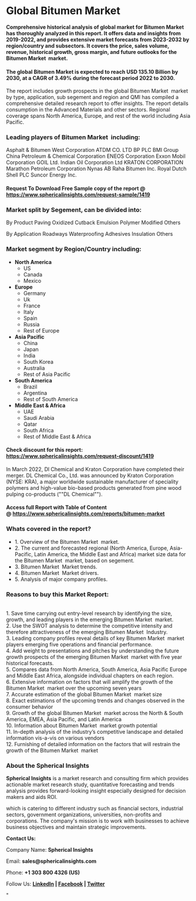 <h1 class="news-post-title">Global Bitumen Market</h1>
<p><strong>Comprehensive historical analysis of global market for Bitumen Market&nbsp; has thoroughly analyzed in this report. It offers data and insights from 2019-2022, and provides extensive market forecasts from 2023-2032 by region/country and subsectors. It covers the price, sales volume, revenue, historical growth, gross margin, and future outlooks for the Bitumen Market&nbsp; market.</strong></p>
<h4><strong> The global Bitumen Market is expected to reach USD 135.10 Billion by 2030, at a CAGR of 3.49% during the forecast period 2022 to 2030. </strong></h4>
<p>The report includes growth prospects in the global Bitumen Market&nbsp; market by type, application, sub segement and region and QMI has compiled a comprehensive detailed research report to offer insights. The report details consumption in the Advanced Materials and other sectors. Regional coverage spans North America, Europe, and rest of the world including Asia Pacific.</p>
<h3><strong>Leading players of Bitumen Market&nbsp; including:</strong></h3>
<p>Asphalt &amp; Bitumen West Corporation ATDM CO. LTD BP PLC BMI Group China Petroleum &amp; Chemical Corporation ENEOS Corporation Exxon Mobil Corporation GOIL Ltd. Indian Oil Corporation Ltd KRATON CORPORATION Marathon Petroleum Corporation Nynas AB Raha Bitumen Inc. Royal Dutch Shell PLC Suncor Energy Inc.</p>
<h4>Request To Download Free Sample copy of the report  @ <a href="https://www.sphericalinsights.com/request-sample/1419">https://www.sphericalinsights.com/request-sample/1419</a></h4>
<h3><strong>Market split by Segement, can be divided into:</strong></h3>
<p>By Product Paving Oxidized Cutback Emulsion Polymer Modified Others</p>
<p>By Application Roadways Waterproofing Adhesives Insulation Others</p>
<h3><strong>Market segment by Region/Country including:</strong></h3>
<ul>
<li><strong>North America</strong>
<ul>
<li>US</li>
<li>Canada</li>
<li>Mexico</li>
</ul>
</li>
<li><strong>Europe</strong>
<ul>
<li>Germany</li>
<li>Uk</li>
<li>France</li>
<li>Italy</li>
<li>Spain</li>
<li>Russia</li>
<li>Rest of Europe</li>
</ul>
</li>
<li><strong>Asia Pacific</strong>
<ul>
<li>China</li>
<li>Japan</li>
<li>India</li>
<li>South Korea</li>
<li>Australia</li>
<li>Rest of Asia Pacific</li>
</ul>
</li>
<li><strong>South America</strong>
<ul>
<li>Brazil</li>
<li>Argentina</li>
<li>Rest of South America</li>
</ul>
</li>
<li><strong>Middle East &amp; Africa</strong>
<ul>
<li>UAE</li>
<li>Saudi Arabia</li>
<li>Qatar</li>
<li>South Africa</li>
<li>Rest of Middle East &amp; Africa</li>
</ul>
</li>
</ul>
<h4>Check discount for this report: <a href="https://www.sphericalinsights.com/request-discount/1419">https://www.sphericalinsights.com/request-discount/1419</a></h4>
<p>In March 2022, Dl Chemical and Kraton Corporation have completed their merger. DL Chemical Co., Ltd. was announced by Kraton Corporation (NYSE: KRA), a major worldwide sustainable manufacturer of speciality polymers and high-value bio-based products generated from pine wood pulping co-products (""DL Chemical"").</p>
<h4>Access full Report with Table of Content @&nbsp;<a href="https://www.sphericalinsights.com/reports/bitumen-market">https://www.sphericalinsights.com/reports/bitumen-market</a>&nbsp;</h4>
<h3><strong>Whats covered in the report?</strong></h3>
<ul>
<li>1. Overview of the Bitumen Market&nbsp; market.</li>
<li>2. The current and forecasted regional (North America, Europe, Asia-Pacific, Latin America, the Middle East and Africa) market size data for the Bitumen Market&nbsp; market, based on segement.</li>
<li>3. Bitumen Market&nbsp; Market trends.</li>
<li>4. Bitumen Market&nbsp; Market drivers.</li>
<li>5. Analysis of major company profiles.</li>
</ul>
<h3><strong>Reasons to buy this Market Report:</strong></h3>
<p><br /> 1. Save time carrying out entry-level research by identifying the size, growth, and leading players in the emerging Bitumen Market&nbsp; market.<br /> 2. Use the SWOT analysis to determine the competitive intensity and therefore attractiveness of the emerging Bitumen Market&nbsp; Industry.<br /> 3. Leading company profiles reveal details of key Bitumen Market&nbsp; market players emerging five operations and financial performance.<br /> 4. Add weight to presentations and pitches by understanding the future growth prospects of the emerging Bitumen Market&nbsp; market with five year historical forecasts.<br /> 5. Compares data from North America, South America, Asia Pacific Europe and Middle East Africa, alongside individual chapters on each region.<br /> 6. Extensive information on factors that will amplify the growth of the Bitumen Market&nbsp; market over the upcoming seven years<br /> 7. Accurate estimation of the global Bitumen Market&nbsp; market size <br /> 8. Exact estimations of the upcoming trends and changes observed in the consumer behavior <br /> 9. Growth of the global Bitumen Market&nbsp; market across the North &amp; South America, EMEA, Asia Pacific, and Latin America<br /> 10. Information about Bitumen Market&nbsp; market growth potential<br /> 11. In-depth analysis of the industry&rsquo;s competitive landscape and detailed information vis-a-vis on various vendors<br /> 12. Furnishing of detailed information on the factors that will restrain the growth of the Bitumen Market&nbsp; market</p>
<h3><strong>About the Spherical Insights</strong></h3>
<p><strong>Spherical Insights</strong> is a market research and consulting firm which provides actionable market research study, quantitative forecasting and trends analysis provides forward-looking insight especially designed for decision makers and aids ROI.</p>
<p>which is catering to different industry such as financial sectors, industrial sectors, government organizations, universities, non-profits and corporations. The company's mission is to work with businesses to achieve business objectives and maintain strategic improvements.</p>
<p><strong>Contact Us:</strong></p>
<p>Company Name: <strong>Spherical Insights</strong></p>
<p>Email: <strong>sales@sphericalinsights.com</strong></p>
<p>Phone: <strong>+1 303 800 4326 (US)</strong></p>
<p>Follow Us: <strong><a href="https://www.linkedin.com/company/spherical-insight/"><u>LinkedIn</u></a> | <a href="https://www.facebook.com/sphericalinsights22"><u>Facebook</u></a> | <a href="https://twitter.com/SInsights_US"><u>Twitter</u></a></strong></p>
<p>"</p>
